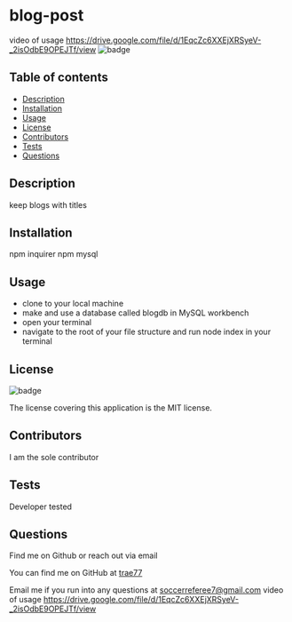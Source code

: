 # blog-post
 video of usage https://drive.google.com/file/d/1EqcZc6XXEjXRSyeV-_2isOdbE9OPEJTf/view
  ![badge](https://img.shields.io/badge/license-MIT-blue)

  ## Table of contents
  - [Description](#description)
  - [Installation](#installation)
  - [Usage](#usage)
  - [License](#license)
  - [Contributors](#contributors)
  - [Tests](#tests)
  - [Questions](#questions)

  ## Description
  keep blogs with titles

  ## Installation
  npm inquirer
  npm mysql
 

  ## Usage
  * clone to your local machine
  * make and use a database called blogdb in MySQL workbench
  * open your terminal
  * navigate to the root of your file structure and run node index in your terminal


  ## License
  ![badge](https://img.shields.io/badge/license-MIT-blue)

  The license covering this application is the MIT license.

  ## Contributors
  I am the sole contributor

  ## Tests
  Developer tested

  ## Questions
  Find me on Github or reach out via email

   You can find me on GitHub at [trae77](https://github.com/trae77)

  Email me if you run into any questions at soccerreferee7@gmail.com
   video of usage https://drive.google.com/file/d/1EqcZc6XXEjXRSyeV-_2isOdbE9OPEJTf/view

 
